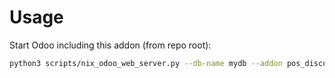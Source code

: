 # Usage

Start Odoo including this addon (from repo root):

```bash
python3 scripts/nix_odoo_web_server.py --db-name mydb --addon pos_discount_all
```
